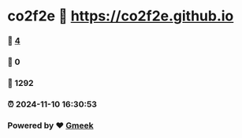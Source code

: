 # co2f2e :link: https://co2f2e.github.io 
### :page_facing_up: [4](https://co2f2e.github.io/tag.html) 
### :speech_balloon: 0 
### :hibiscus: 1292 
### :alarm_clock: 2024-11-10 16:30:53 
### Powered by :heart: [Gmeek](https://github.com/Meekdai/Gmeek)
